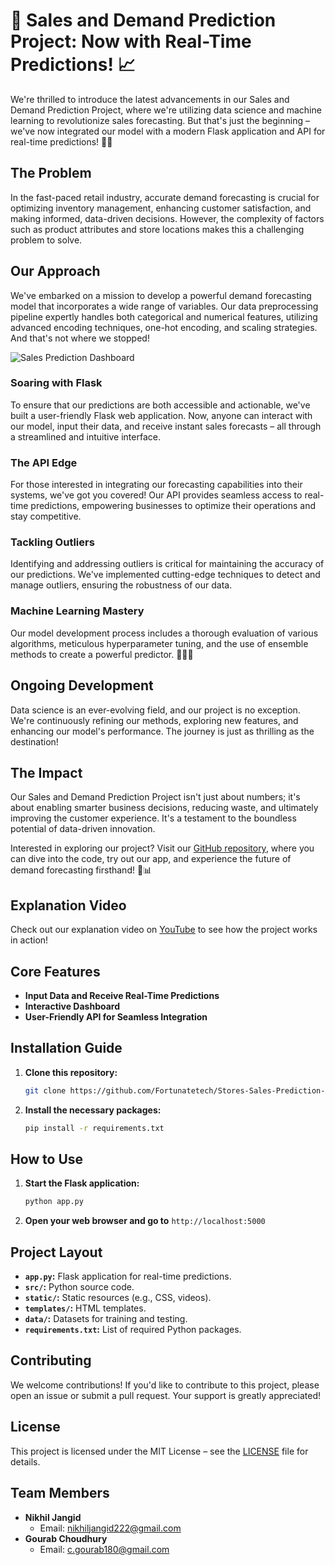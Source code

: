 # 🚀 Sales and Demand Prediction Project: Now with Real-Time Predictions! 📈

We're thrilled to introduce the latest advancements in our Sales and Demand Prediction Project, where we're utilizing data science and machine learning to revolutionize sales forecasting. But that's just the beginning – we've now integrated our model with a modern Flask application and API for real-time predictions! 🤖🌐

## The Problem
In the fast-paced retail industry, accurate demand forecasting is crucial for optimizing inventory management, enhancing customer satisfaction, and making informed, data-driven decisions. However, the complexity of factors such as product attributes and store locations makes this a challenging problem to solve.

## Our Approach
We've embarked on a mission to develop a powerful demand forecasting model that incorporates a wide range of variables. Our data preprocessing pipeline expertly handles both categorical and numerical features, utilizing advanced encoding techniques, one-hot encoding, and scaling strategies. And that's not where we stopped!

![Sales Prediction Dashboard](https://user-images.githubusercontent.com/your-image-link-here)

### Soaring with Flask
To ensure that our predictions are both accessible and actionable, we've built a user-friendly Flask web application. Now, anyone can interact with our model, input their data, and receive instant sales forecasts – all through a streamlined and intuitive interface.

### The API Edge
For those interested in integrating our forecasting capabilities into their systems, we've got you covered! Our API provides seamless access to real-time predictions, empowering businesses to optimize their operations and stay competitive.

### Tackling Outliers
Identifying and addressing outliers is critical for maintaining the accuracy of our predictions. We've implemented cutting-edge techniques to detect and manage outliers, ensuring the robustness of our data.

### Machine Learning Mastery
Our model development process includes a thorough evaluation of various algorithms, meticulous hyperparameter tuning, and the use of ensemble methods to create a powerful predictor. 🧙‍♂️✨

## Ongoing Development
Data science is an ever-evolving field, and our project is no exception. We're continuously refining our methods, exploring new features, and enhancing our model's performance. The journey is just as thrilling as the destination!

## The Impact
Our Sales and Demand Prediction Project isn't just about numbers; it's about enabling smarter business decisions, reducing waste, and ultimately improving the customer experience. It's a testament to the boundless potential of data-driven innovation.

Interested in exploring our project? Visit our [GitHub repository](https://github.com/Fortunatetech/Stores-Sales-Prediction-ML-Project), where you can dive into the code, try out our app, and experience the future of demand forecasting firsthand! 🚀📊

## Explanation Video
Check out our explanation video on [YouTube](https://youtu.be/i_ascBjwy2I?si=rpHKnLQAsVhhMz1z) to see how the project works in action!

## Core Features
- **Input Data and Receive Real-Time Predictions**
- **Interactive Dashboard**
- **User-Friendly API for Seamless Integration**

## Installation Guide
1. **Clone this repository:**
    ```bash
    git clone https://github.com/Fortunatetech/Stores-Sales-Prediction-ML-Project.git
    ```
2. **Install the necessary packages:**
    ```bash
    pip install -r requirements.txt
    ```

## How to Use
1. **Start the Flask application:**
    ```bash
    python app.py
    ```
2. **Open your web browser and go to** `http://localhost:5000`

## Project Layout
- **`app.py`:** Flask application for real-time predictions.
- **`src/`:** Python source code.
- **`static/`:** Static resources (e.g., CSS, videos).
- **`templates/`:** HTML templates.
- **`data/`:** Datasets for training and testing.
- **`requirements.txt`:** List of required Python packages.

## Contributing
We welcome contributions! If you'd like to contribute to this project, please open an issue or submit a pull request. Your support is greatly appreciated!

## License
This project is licensed under the MIT License – see the [LICENSE](LICENSE) file for details.

## Team Members
- **Nikhil Jangid**
  - Email: [nikhiljangid222@gmail.com](mailto:nikhiljangid222@gmail.com)
- **Gourab Choudhury**
  - Email: [c.gourab180@gmail.com](mailto:c.gourab180@gmail.com)

